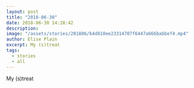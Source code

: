 ```yaml
---
layout: post
title: "2018-06-30"
date: 2018-06-30 14:28:42
description: 
image: "/assets/stories/201806/b4d810ee23314707f6447a666babbef4.mp4"
author: Elise Plain
excerpt: My (s)treat
tags: 
  - stories
  - all
---
```


My (s)treat
<p></p>
